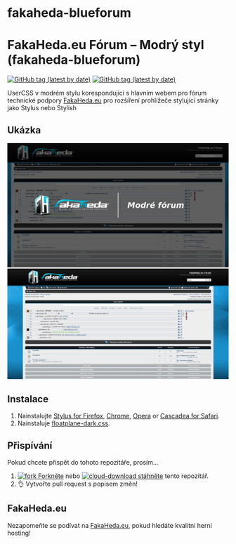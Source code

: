 # fakaheda-blueforum


# FakaHeda.eu Fórum – Modrý styl (fakaheda-blueforum)
[![GitHub tag (latest by date)](https://img.shields.io/github/v/tag/nejento/fakaheda-blueforum?label=version)](https://raw.githubusercontent.com/nejento/fakaheda-blueforum/main/fakaheda-blueforum.user.css)
[![GitHub tag (latest by date)](https://img.shields.io/badge/install-UserCSS-blueviolet)](https://raw.githubusercontent.com/nejento/fakaheda-blueforum/main/fakaheda-blueforum.user.css)

UserCSS v modrém stylu korespondující s hlavním webem pro fórum technické podpory [FakaHeda.eu](https://forum.fakaheda.eu) pro rozšíření prohlížeče stylující stránky jako Stylus nebo Stylish 

## Ukázka

![Preview of dark Floatplane on video view](./images/logo.jpeg)
![Preview of dark Floatplane on main view](./images/blue.jpeg)

## Instalace

1. Nainstalujte [Stylus for Firefox](https://addons.mozilla.org/en-US/firefox/addon/styl-us/), [Chrome](https://chrome.google.com/webstore/detail/stylus/clngdbkpkpeebahjckkjfobafhncgmne), [Opera](https://addons.opera.com/en-gb/extensions/details/stylus/) or [Cascadea for Safari](https://cascadea.app/).
2. Nainstaluje [floatplane-dark.css](https://github.com/nejento/fakaheda-blueforum/main/fakaheda-blueforum.user.css).

## Přispívání

Pokud chcete přispět do tohoto repozitáře, prosím…

1. [![fork](https://user-images.githubusercontent.com/136959/42383736-c4cb0db8-80fd-11e8-91ca-12bae108bccc.png) Forkněte](https://github.com/nejento/fakaheda-blueforum/main//fork) nebo [![cloud-download](https://user-images.githubusercontent.com/136959/42401932-9ee9cae0-813d-11e8-8691-16e29a85d3b9.png) stáhněte](https://github.com/nejento/fakaheda-blueforum/main/archive/master.zip) tento repozitář.
1. 👌 Vytvořte pull request s popisem změn!

## FakaHeda.eu
Nezapomeňte se podívat na [FakaHeda.eu](https://forum.fakaheda.eu), pokud hledáte kvalitní herní hosting! 
